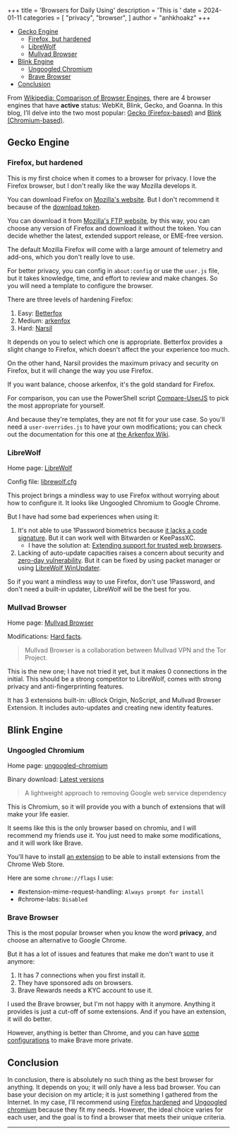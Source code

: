 +++
title = 'Browsers for Daily Using'
description = 'This is '
date = 2024-01-11
categories = [
    "privacy",
    "browser",
]
author = "anhkhoakz"
+++

- [Gecko Engine](#gecko-engine)
  - [Firefox, but hardened](#firefox-but-hardened)
  - [LibreWolf](#librewolf)
  - [Mullvad Browser](#mullvad-browser)
- [Blink Engine](#blink-engine)
  - [Ungoogled Chromium](#ungoogled-chromium)
  - [Brave Browser](#brave-browser)
- [Conclusion](#conclusion)

From [Wikipedia: Comparison of Browser Engines,](https://wikiless.org/wiki/Comparison_of_browser_engines?lang=en) there are 4 browser engines that have **active** status: WebKit, Blink, Gecko, and Goanna. In this blog, I'll delve into the two most popular: [Gecko (Firefox-based)](#gecko-engine) and [Blink (Chromium-based)](#blink-engine).

## Gecko Engine

### Firefox, but hardened

This is my first choice when it comes to a browser for privacy. I love the Firefox browser, but I don't really like the way Mozilla develops it.

You can download Firefox on [Mozilla's website](https://www.mozilla.org/firefox/). But I don't recommend it because of the [download token](https://bugzilla.mozilla.org/show_bug.cgi?id=1677497#c0).

You can download it from [Mozilla's FTP website](https://ftp.mozilla.org/pub/firefox/releases/), by this way, you can choose any version of Firefox and download it without the token. You can decide whether the latest, extended support release, or EME-free version.

The default Mozilla Firefox will come with a large amount of telemetry and add-ons, which you don't really love to use.

For better privacy, you can config in `about:config` or use the `user.js` file, but it takes knowledge, time, and effort to review and make changes. So you will need a template to configure the browser.

There are three levels of hardening Firefox:
1. Easy: [Betterfox](https://github.com/yokoffing/Betterfox)
2. Medium: [arkenfox](https://github.com/arkenfox/user.js)
3. Hard: [Narsil](https://codeberg.org/Narsil/user.js/src/branch/main/desktop)

It depends on you to select which one is appropriate. Betterfox provides a slight change to Firefox, which doesn't affect the your experience too much. 

On the other hand, Narsil provides the maximum privacy and security on Firefox, but it will change the way you use Firefox.

If you want balance, choose arkenfox, it's the gold standard for Firefox.

For comparison, you can use the PowerShell script [Compare-UserJS](https://github.com/claustromaniac/Compare-UserJS) to pick the most appropriate for yourself.

And because they're templates, they are not fit for your use case. So you'll need a `user-overrides.js` to have your own modifications; you can check out the documentation for this one at [the Arkenfox Wiki](https://github.com/arkenfox/user.js/wiki/3.1-Overrides).

### LibreWolf

Home page: [LibreWolf](https://librewolf.net/)

Config file: [librewolf.cfg](https://codeberg.org/librewolf/settings/raw/branch/master/librewolf.cfg)

This project brings a mindless way to use Firefox without worrying about how to configure it. It looks like Ungoogled Chromium to Google Chrome.

But I have had some bad experiences when using it:
1. It's not able to use 1Password biometrics because [it lacks a code signature](https://1password.community/discussion/comment/633723/#Comment_633723). But it can work well with Bitwarden or KeePassXC.
     - I have the solution at: [Extending support for trusted web browsers](https://1password.community/discussion/140735/extending-support-for-trusted-web-browsers#latest).
2. Lacking of auto-update capacities raises a concern about security and [zero-day vulnerability](https://wikiless.org/wiki/Zero-day_(computing)?lang=en). But it can be fixed by using packet manager or using [LibreWolf WinUpdater](https://codeberg.org/ltguillaume/librewolf-winupdater).

So if you want a mindless way to use Firefox, don't use 1Password, and don't need a built-in updater, LibreWolf will be the best for you.

### Mullvad Browser

Home page: [Mullvad Browser](https://mullvad.net/en/browser)

Modifications: [Hard facts](https://mullvad.net/en/browser/hard-facts).

> Mullvad Browser is a collaboration between Mullvad VPN and the Tor Project.

This is the new one; I have not tried it yet, but it makes 0 connections in the initial. This should be a strong competitor to LibreWolf, comes with strong privacy and anti-fingerprinting features. 

It has 3 extensions built-in: uBlock Origin, NoScript, and Mullvad Browser Extension. It includes auto-updates and creating new identity features.

## Blink Engine

### Ungoogled Chromium

Home page: [ungoogled-chromium](https://ungoogled-software.github.io/)

Binary download: [Latest versions](https://ungoogled-software.github.io/ungoogled-chromium-binaries/)

> A lightweight approach to removing Google web service dependency

This is Chromium, so it will provide you with a bunch of extensions that will make your life easier.

It seems like this is the only browser based on chromiu, and I will recommend my friends use it. You just need to make some modifications, and it will work like Brave.

You'll have to install [an extension](https://github.com/NeverDecaf/chromium-web-store) to be able to install extensions from the Chrome Web Store.

Here are some `chrome://flags` I use:
- #extension-mime-request-handling: `Always prompt for install`
- #chrome-labs: `Disabled`

### Brave Browser

This is the most popular browser when you know the word **privacy**, and choose an alternative to Google Chrome.

But it has a lot of issues and features that make me don't want to use it anymore:
1. It has 7 connections when you first install it.
2. They have sponsored ads on browsers.
3. Brave Rewards needs a KYC account to use it.

I used the Brave browser, but I'm not happy with it anymore. Anything it provides is just a cut-off of some extensions. And if you have an extension, it will do better.

However, anything is better than Chrome, and you can have [some configurations](https://www.privacyguides.org/en/desktop-browsers/#recommended-configuration_1) to make Brave more private.

## Conclusion

In conclusion, there is absolutely no such thing as the best browser for anything. It depends on you; it will only have a less bad browser. You can base your decision on my article; it is just something I gathered from the Internet. In my case, I'll recommend using [Firefox hardened](#firefox-but-hardened) and [Ungoogled chromium](#ungoogled-chromium) because they fit my needs. However, the ideal choice varies for each user, and the goal is to find a browser that meets their unique criteria.

---

